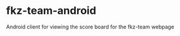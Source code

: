 fkz-team-android
================

Android client for viewing the score board for the fkz-team webpage